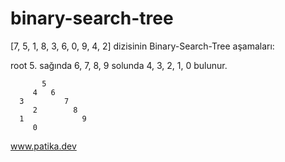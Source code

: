 # binary-search-tree


[7, 5, 1, 8, 3, 6, 0, 9, 4, 2] dizisinin Binary-Search-Tree aşamaları:

root 5. 
sağında 6, 7, 8, 9 
solunda 4, 3, 2, 1, 0 bulunur.

           5
         4   6
      3         7
         2        8 
      1             9
         0
         
         
www.patika.dev
